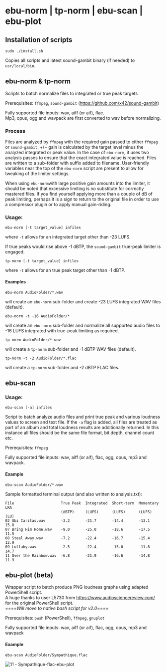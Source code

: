 # ebu-norm | tp-norm | ebu-scan | ebu-plot

## Installation of scripts

`sudo ./install.sh`

Copies all scripts and latest sound-gambit binary (if needed) to `usr/local/bin`. 

## ebu-norm & tp-norm

Scripts to batch normalize files to integrated or true peak targets

Prerequisites: `ffmpeg`, `sound-gambit` (https://github.com/x42/sound-gambit)

Fully supported file inputs: wav, aiff (or aif), flac.  
Mp3, opus, ogg and wavpack are first converted to wav before normalizing.

### Process
Files are analyzed by `ffmpeg` with the required gain passed to either `ffmpeg` or `sound-gambit`. 
+/− gain is calculated by the target level minus the analyzed integrated or peak value.
In the case of `ebu-norm`, it uses two analysis passes to ensure that the exact integrated value is reached.
Files are written to a sub-folder with suffix added to filename. User-friendly variables near the top of the `ebu-norm` script are present to allow for tweaking of the limiter settings. 

When using `ebu-norm`with large positive gain amounts into the limiter, it should be noted that excessive limiting is no substitute for correctly mastered files. If you find yourself applying more than a couple of dB of peak limiting, perhaps it is a sign to return to the original file in order to use a compressor plugin or to apply manual gain-riding.

### Usage: 
```shell
ebu-norm [-t target_value] infiles
```
where ```-t``` allows for an integrated target other than -23 LUFS.

If true peaks would rise above -1 dBTP, the `sound-gambit` true-peak limiter is engaged.

```shell
tp-norm [-t target_value] infiles
```
where ```-t``` allows for an true peak target other than -1 dBTP.

#### Examples

```shell
ebu-norm AudioFolder/*.wav
```
will create an `ebu-norm` sub-folder and create -23 LUFS integrated WAV files (default).

```shell
ebu-norm -t -16 AudioFolder/* 
```
will create an `ebu-norm` sub-folder and normalize all supported audio files to -16 LUFS integrated with true-peak limiting as required. 

```shell
tp-norm AudioFolder/*.wav
```
will create a `tp-norm` sub-folder and -1 dBTP WAV files (default). 

```shell
tp-norm -t -2 AudioFolder/*.flac
```
will create a `tp-norm` sub-folder and -2 dBTP FLAC files. 

## ebu-scan

### Usage: 
```shell
ebu-scan [-a] infiles
```
Script to batch analyze audio files and print true peak and various loudness values to screen and text file. If the `-a` flag is added, all files are treated as part of an album and total loudness results are additionally returned. In this instance all files should be the same file format, bit depth, channel count etc.

Prerequisites: `ffmpeg`

Fully supported file inputs: wav, aiff (or aif), flac, ogg, opus, mp3 and wavpack.  

#### Example

```shell
ebu-scan AudioFolder/*.wav
```
Sample formatted terminal output (and also written to analysis.txt):
```shell
File                     True Peak  Integrated  Short-term  Momentary  LRA
                         (dBTP)     (LUFS)      (LUFS)      (LUFS)     (LU)
02 Ubi Caritas.wav       -3.2       -21.7       -14.4       -13.1      15.8
07 Bring Him Home.wav    -9.0       -25.0       -18.6       -17.5      11.5
08 Steal Away.wav        -7.2       -22.4       -16.7       -15.4      12.9
09 Lullaby.wav           -2.5       -22.4       -15.0       -11.8      14.7
11 Over the Rainbow.wav  -6.8       -21.9       -16.6       -14.8      11.9

```

## ebu-plot (beta)
Wrapper script to batch produce PNG loudness graphs using adapted PowerShell script.  
A huge thanks to user L5730 from https://www.audiosciencereview.com/ for the original PowerShell script.  
====_Will move to native bash script for v2.0_====

Prerequisites: `pwsh` (PowerShell), `ffmpeg`, `gnuplot` 

Fully supported file inputs: wav, aiff (or aif), flac, ogg, opus, mp3 and wavpack 

#### Example

```shell
ebu-scan AudioFolder/Sympathique.flac
```
![11 - Sympathique-flac-ebu-plot](https://user-images.githubusercontent.com/79659262/110396624-2d794680-8025-11eb-8de7-64bdc5b154fe.png)


